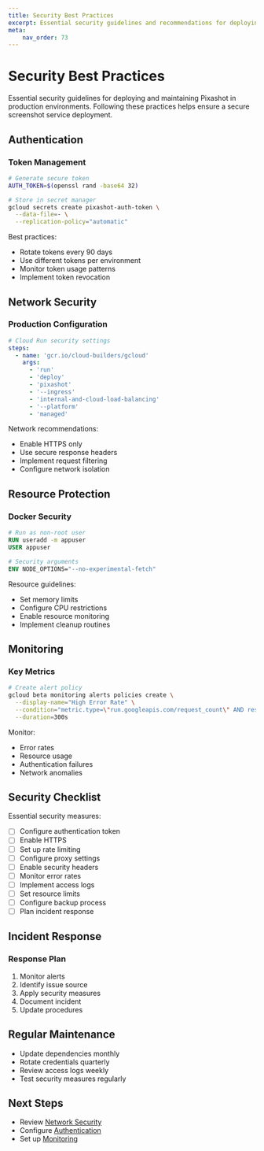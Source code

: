 ```yaml
---
title: Security Best Practices
excerpt: Essential security guidelines and recommendations for deploying and maintaining Pixashot in production environments.
meta:
    nav_order: 73
---
```


# Security Best Practices

Essential security guidelines for deploying and maintaining Pixashot in production environments. Following these practices helps ensure a secure screenshot service deployment.

## Authentication

### Token Management
```bash
# Generate secure token
AUTH_TOKEN=$(openssl rand -base64 32)

# Store in secret manager
gcloud secrets create pixashot-auth-token \
  --data-file=- \
  --replication-policy="automatic"
```

Best practices:
- Rotate tokens every 90 days
- Use different tokens per environment
- Monitor token usage patterns
- Implement token revocation

## Network Security

### Production Configuration
```yaml
# Cloud Run security settings
steps:
  - name: 'gcr.io/cloud-builders/gcloud'
    args:
      - 'run'
      - 'deploy'
      - 'pixashot'
      - '--ingress'
      - 'internal-and-cloud-load-balancing'
      - '--platform'
      - 'managed'
```

Network recommendations:
- Enable HTTPS only
- Use secure response headers
- Implement request filtering
- Configure network isolation

## Resource Protection

### Docker Security
```dockerfile
# Run as non-root user
RUN useradd -m appuser
USER appuser

# Security arguments
ENV NODE_OPTIONS="--no-experimental-fetch"
```

Resource guidelines:
- Set memory limits
- Configure CPU restrictions
- Enable resource monitoring
- Implement cleanup routines

## Monitoring

### Key Metrics
```bash
# Create alert policy
gcloud beta monitoring alerts policies create \
  --display-name="High Error Rate" \
  --condition="metric.type=\"run.googleapis.com/request_count\" AND resource.type=\"cloud_run_revision\"" \
  --duration=300s
```

Monitor:
- Error rates
- Resource usage
- Authentication failures
- Network anomalies

## Security Checklist

Essential security measures:

- [ ] Configure authentication token
- [ ] Enable HTTPS
- [ ] Set up rate limiting
- [ ] Configure proxy settings
- [ ] Enable security headers
- [ ] Monitor error rates
- [ ] Implement access logs
- [ ] Set resource limits
- [ ] Configure backup process
- [ ] Plan incident response

## Incident Response

### Response Plan
1. Monitor alerts
2. Identify issue source
3. Apply security measures
4. Document incident
5. Update procedures

## Regular Maintenance

- Update dependencies monthly
- Rotate credentials quarterly
- Review access logs weekly
- Test security measures regularly

## Next Steps

- Review [Network Security](network-security.md)
- Configure [Authentication](authentication.md)
- Set up [Monitoring](../deployment/monitoring.md)